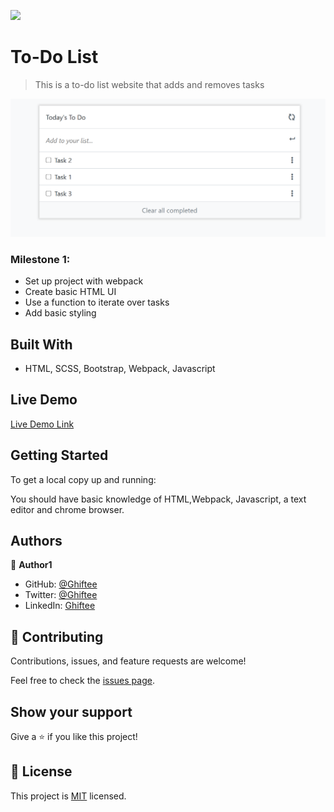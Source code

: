 
![](https://camo.githubusercontent.com/8a4ae3fb98faf74ddf78a6677ceaa6e8872f7f340f569b7c5e1aa9bcc4061d95/68747470733a2f2f696d672e736869656c64732e696f2f62616467652f4d6963726f76657273652d626c756576696f6c6574)

# To-Do List

> This is a to-do list website that adds and removes tasks 

![screenshot](images/to-do-list-structure.png)

### Milestone 1:

- Set up project with webpack
- Create basic HTML UI
- Use a function to iterate over tasks
- Add basic styling

## Built With

- HTML, SCSS, Bootstrap, Webpack, Javascript

## Live Demo

[Live Demo Link](https://ghiftee.github.io/To-do-list/dist/)

## Getting Started

To get a local copy up and running:

You should have basic knowledge of HTML,Webpack, Javascript, a text editor and chrome browser.

## Authors

👤 **Author1**

- GitHub: [@Ghiftee](https://github.com/ghiftee)
- Twitter: [@Ghiftee](https://twitter.com/i_ghiftee)
- LinkedIn: [Ghiftee](https://linkedin.com/in/giftuwhubetine)

## 🤝 Contributing

Contributions, issues, and feature requests are welcome!

Feel free to check the [issues page](../../issues/).

## Show your support

Give a ⭐️ if you like this project!

## 📝 License

This project is [MIT](./MIT.md) licensed.